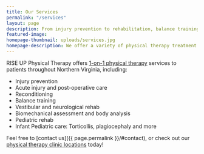 ```yaml
---
title: Our Services
permalink: "/services"
layout: page
description: From injury prevention to rehabilitation, balance training to reconditioning, RISE UP Physical Therapy provides comprehensive treatment services.
featured-image:
homepage-thumbnail: uploads/services.jpg
homepage-description: We offer a variety of physical therapy treatment options.
---
```


RISE UP Physical Therapy offers [1-on-1 physical therapy](/) services to patients throughout Northern Virginia, including:

- Injury prevention
- Acute injury and post-operative care
- Reconditioning
- Balance training
- Vestibular and neurological rehab
- Biomechanical assessment and body analysis
- Pediatric rehab
- Infant Pediatric care: Torticollis, plagiocephaly and more

Feel free to [contact us]({{ page.permalink }}/#contact), or check out our [physical therapy clinic locations](/locations) today!
